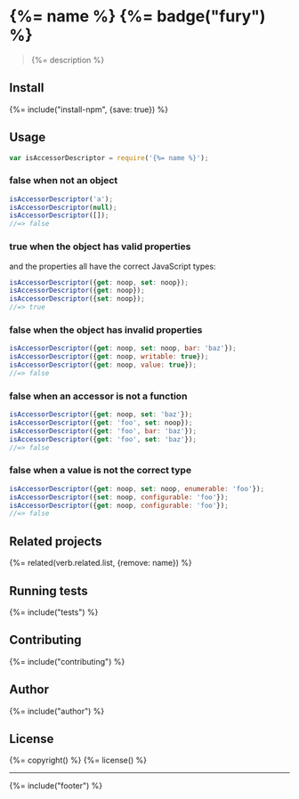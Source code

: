 # {%= name %} {%= badge("fury") %}

> {%= description %}

## Install
{%= include("install-npm", {save: true}) %}

## Usage

```js
var isAccessorDescriptor = require('{%= name %}');
```

### false when not an object

```js
isAccessorDescriptor('a');
isAccessorDescriptor(null);
isAccessorDescriptor([]);
//=> false
```

### true when the object has valid properties

and the properties all have the correct JavaScript types:

```js
isAccessorDescriptor({get: noop, set: noop});
isAccessorDescriptor({get: noop});
isAccessorDescriptor({set: noop});
//=> true
```

### false when the object has invalid properties

```js
isAccessorDescriptor({get: noop, set: noop, bar: 'baz'});
isAccessorDescriptor({get: noop, writable: true});
isAccessorDescriptor({get: noop, value: true});
//=> false
```

### false when an accessor is not a function

```js
isAccessorDescriptor({get: noop, set: 'baz'});
isAccessorDescriptor({get: 'foo', set: noop});
isAccessorDescriptor({get: 'foo', bar: 'baz'});
isAccessorDescriptor({get: 'foo', set: 'baz'});
//=> false
```

### false when a value is not the correct type

```js
isAccessorDescriptor({get: noop, set: noop, enumerable: 'foo'});
isAccessorDescriptor({set: noop, configurable: 'foo'});
isAccessorDescriptor({get: noop, configurable: 'foo'});
//=> false
```


## Related projects
{%= related(verb.related.list, {remove: name}) %}  

## Running tests
{%= include("tests") %}

## Contributing
{%= include("contributing") %}

## Author
{%= include("author") %}

## License
{%= copyright() %}
{%= license() %}

***

{%= include("footer") %}
